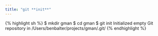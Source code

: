 ```yaml
---
title: "git **init**"
---
```


{% highlight sh %}
$ mkdir gman
$ cd gman
$ git init
Initialized empty Git repository in /Users/benbalter/projects/gman/.git/
{% endhighlight %}
